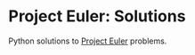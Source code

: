 # Project Euler: Solutions

Python solutions to [Project Euler](https://projecteuler.net/archives) problems.
